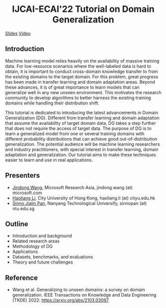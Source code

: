 <h1 align="center">IJCAI-ECAI'22 Tutorial on Domain Generalization</h1>

[Slides]()  [Video]()

## Introduction

Machine learning model relies heavily on the availability of massive training data. For low-resource scenarios where the well-labeled data is hard to obtain, it is important to conduct cross-domain knowledge transfer to from the existing domains to the target domain. For this problem, great progress has been made in transfer learning and domain adaptation areas. Beyond these advances, it is of great importance to learn models that can generalize well in any new unseen environment.
This motivates the research community to develop algorithms to better harness the existing training domains while handling their distribution shift.

This tutorial is dedicated to introducing the latest advancements in Domain Generalization (DG).
Different from transfer learning and domain adaptation that assume the availability of target domain data, DG takes a step further that does not require the access of target data. The purpose of DG is to learn a generalized model from one or several training domains with different probability distributions that can achieve good out-of-distribution generalization. The potential audience will be machine learning researchers and industry practitioners, with special interest in transfer learning, domain adaptation and generalization. Our tutorial aims to make these techniques easier to learn and use in real applications.


## Presenters

- [Jindong Wang](http://jd92.wang), Microsoft Research Asia, jindong.wang (at) microsoft.com
- [Haoliang Li](https://hlli1991.github.io/), City University of Hong Kong, haoliang.li (at) cityu.edu.hk
- [Sinno Jialin Pan](https://personal.ntu.edu.sg/sinnopan/), Nanyang Technological Universify, sinnopan (at) ntu.edu.sg

## Outline

- Introduction and background
- Related research areas
- Methodology of DG
- Applications
- Datasets, benchmarks, and evaluations
- Theory and future challenges

## Reference

- Wang et al. Generalizing to unseen domains: a survey on domain generalization. IEEE Transactions on Knowledge and Data Engineering (TKDE) 2022: https://arxiv.org/abs/2103.03097
